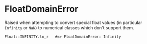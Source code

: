 # FloatDomainError

Raised when attempting to convert special float values (in particular
`Infinity` or `NaN`) to numerical classes which don't support them.

    Float::INFINITY.to_r   #=> FloatDomainError: Infinity
